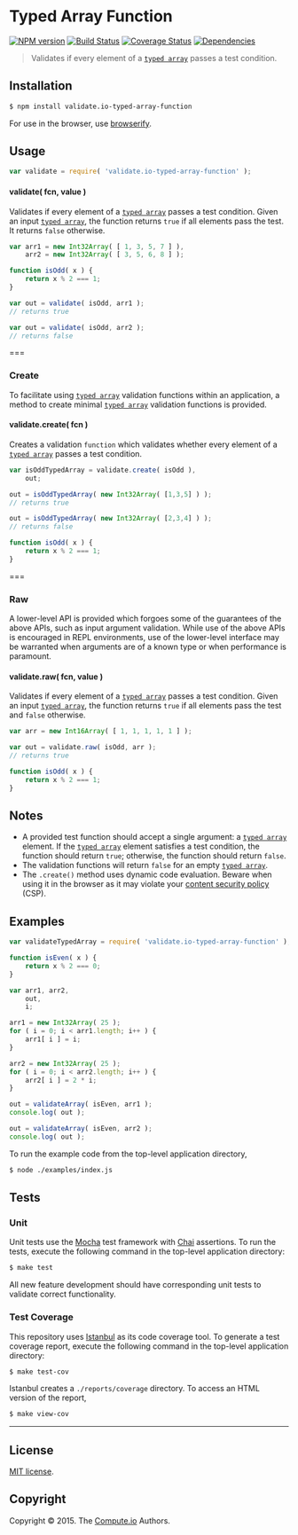 Typed Array Function
===
[![NPM version][npm-image]][npm-url] [![Build Status][travis-image]][travis-url] [![Coverage Status][codecov-image]][codecov-url] [![Dependencies][dependencies-image]][dependencies-url]

>  Validates if every element of a [`typed array`](https://developer.mozilla.org/en-US/docs/Web/JavaScript/Typed_arrays) passes a test condition.


## Installation

``` bash
$ npm install validate.io-typed-array-function
```

For use in the browser, use [browserify](https://github.com/substack/node-browserify).


## Usage

``` javascript
var validate = require( 'validate.io-typed-array-function' );
```

<a name="validate"></a>
#### validate( fcn, value )

Validates if every element of a [`typed array`](https://developer.mozilla.org/en-US/docs/Web/JavaScript/Typed_arrays) passes a test condition. Given an input [`typed array`](https://developer.mozilla.org/en-US/docs/Web/JavaScript/Typed_arrays), the function returns `true` if all elements pass the test. It returns `false` otherwise.

``` javascript
var arr1 = new Int32Array( [ 1, 3, 5, 7 ] ),
	arr2 = new Int32Array( [ 3, 5, 6, 8 ] );

function isOdd( x ) {
	return x % 2 === 1;
}

var out = validate( isOdd, arr1 );
// returns true

var out = validate( isOdd, arr2 );
// returns false

```

===
### Create

To facilitate using [`typed array`](https://developer.mozilla.org/en-US/docs/Web/JavaScript/Typed_arrays) validation functions within an application, a method to create minimal [`typed array`](https://developer.mozilla.org/en-US/docs/Web/JavaScript/Typed_arrays) validation functions is provided.

#### validate.create( fcn )

Creates a validation `function` which validates whether every element of a [`typed array`](https://developer.mozilla.org/en-US/docs/Web/JavaScript/Typed_arrays) passes a test condition.

``` javascript
var isOddTypedArray = validate.create( isOdd ),
	out;

out = isOddTypedArray( new Int32Array( [1,3,5] ) );
// returns true

out = isOddTypedArray( new Int32Array( [2,3,4] ) );
// returns false

function isOdd( x ) {
	return x % 2 === 1;
}
```

===
### Raw

A lower-level API is provided which forgoes some of the guarantees of the above APIs, such as input argument validation. While use of the above APIs is encouraged in REPL environments, use of the lower-level interface may be warranted when arguments are of a known type or when performance is paramount.

#### validate.raw( fcn, value )

Validates if every element of a [`typed array`](https://developer.mozilla.org/en-US/docs/Web/JavaScript/Typed_arrays) passes a test condition. Given an input [`typed array`](https://developer.mozilla.org/en-US/docs/Web/JavaScript/Typed_arrays), the function returns `true` if all elements pass the test and `false` otherwise.

``` javascript
var arr = new Int16Array( [ 1, 1, 1, 1, 1 ] );

var out = validate.raw( isOdd, arr );
// returns true

function isOdd( x ) {
	return x % 2 === 1;
}
```

## Notes

* 	A provided test function should accept a single argument: a [`typed array`](https://developer.mozilla.org/en-US/docs/Web/JavaScript/Typed_arrays) element. If the [`typed array`](https://developer.mozilla.org/en-US/docs/Web/JavaScript/Typed_arrays) element satisfies a test condition, the function should return `true`; otherwise, the function should return `false`.
*	The validation functions will return `false` for an empty [`typed array`](https://developer.mozilla.org/en-US/docs/Web/JavaScript/Typed_arrays).
*	The `.create()` method uses dynamic code evaluation. Beware when using it in the browser as it may violate your [content security policy](https://developer.mozilla.org/en-US/docs/Web/Security/CSP) (CSP).


## Examples

``` javascript
var validateTypedArray = require( 'validate.io-typed-array-function' );

function isEven( x ) {
	return x % 2 === 0;
}

var arr1, arr2,
	out,
	i;

arr1 = new Int32Array( 25 );
for ( i = 0; i < arr1.length; i++ ) {
	arr1[ i ] = i;
}

arr2 = new Int32Array( 25 );
for ( i = 0; i < arr2.length; i++ ) {
	arr2[ i ] = 2 * i;
}

out = validateArray( isEven, arr1 );
console.log( out );

out = validateArray( isEven, arr2 );
console.log( out );
```

To run the example code from the top-level application directory,

``` bash
$ node ./examples/index.js
```


## Tests

### Unit

Unit tests use the [Mocha](http://mochajs.org/) test framework with [Chai](http://chaijs.com) assertions. To run the tests, execute the following command in the top-level application directory:

``` bash
$ make test
```

All new feature development should have corresponding unit tests to validate correct functionality.


### Test Coverage

This repository uses [Istanbul](https://github.com/gotwarlost/istanbul) as its code coverage tool. To generate a test coverage report, execute the following command in the top-level application directory:

``` bash
$ make test-cov
```

Istanbul creates a `./reports/coverage` directory. To access an HTML version of the report,

``` bash
$ make view-cov
```


---
## License

[MIT license](http://opensource.org/licenses/MIT).


## Copyright

Copyright &copy; 2015. The [Compute.io](https://github.com/compute-io) Authors.


[npm-image]: http://img.shields.io/npm/v/validate.io-typed-array-function.svg
[npm-url]: https://npmjs.org/package/validate.io-typed-array-function

[travis-image]: http://img.shields.io/travis/validate-io/typed-array-function/master.svg
[travis-url]: https://travis-ci.org/validate-io/typed-array-function

[codecov-image]: https://img.shields.io/codecov/c/github/validate-io/typed-array-function/master.svg
[codecov-url]: https://codecov.io/github/validate-io/typed-array-function?branch=master

[dependencies-image]: http://img.shields.io/david/validate-io/typed-array-function.svg
[dependencies-url]: https://david-dm.org/validate-io/typed-array-function

[dev-dependencies-image]: http://img.shields.io/david/dev/validate-io/typed-array-function.svg
[dev-dependencies-url]: https://david-dm.org/dev/validate-io/typed-array-function

[github-issues-image]: http://img.shields.io/github/issues/validate-io/typed-array-function.svg
[github-issues-url]: https://github.com/validate-io/typed-array-function/issues
